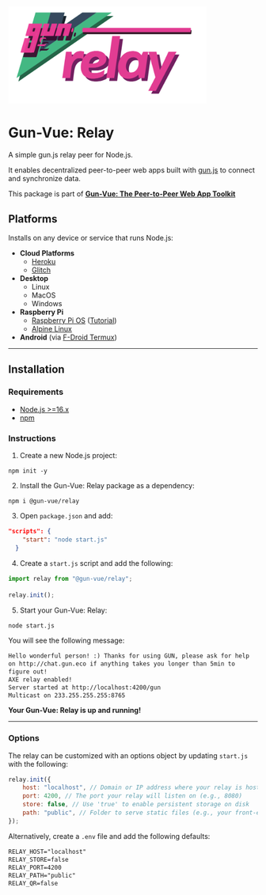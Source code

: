 <img src="https://raw.githubusercontent.com/DeFUCC/gun-vue/master/app/public/media/svg/relay.svg" alt="@gun-vue relay logo" width="400" />

# Gun-Vue: Relay

A simple gun.js relay peer for Node.js.

It enables decentralized peer-to-peer web apps built with [gun.js](https://github.com/amark/gun) to connect and synchronize data.

This package is part of [**Gun-Vue: The Peer-to-Peer Web App Toolkit**](https://github.com/DeFUCC/gun-vue)

## Platforms

Installs on any device or service that runs Node.js:

- **Cloud Platforms**
  - [Heroku](https://www.heroku.com)
  - [Glitch](https://www.glitch.com)
- **Desktop**
  - Linux
  - MacOS
  - Windows
- **Raspberry Pi**
  - [Raspberry Pi OS](https://www.raspberrypi.com/software/operating-systems/) ([Tutorial](https://dev.to/bogdaaamn/run-your-nodejs-application-on-a-headless-raspberry-pi-4jnn))
  - [Alpine Linux](https://www.alpinelinux.org/)
- **Android** (via [F-Droid Termux](https://f-droid.org/en/packages/com.termux/))

---

## Installation

### Requirements

- [Node.js >=16.x](https://nodejs.org/)
- [npm](https://docs.npmjs.com/downloading-and-installing-node-js-and-npm)

### Instructions

1. Create a new Node.js project:

```shell
npm init -y
```

2. Install the Gun-Vue: Relay package as a dependency:

```shell
npm i @gun-vue/relay
```

3. Open `package.json` and add:

```json
"scripts": {
    "start": "node start.js"
  }
```

4. Create a `start.js` script and add the following:

```js
import relay from "@gun-vue/relay";

relay.init();
```

5. Start your Gun-Vue: Relay:

```shell
node start.js
```

You will see the following message:

```
Hello wonderful person! :) Thanks for using GUN, please ask for help on http://chat.gun.eco if anything takes you longer than 5min to figure out!
AXE relay enabled!
Server started at http://localhost:4200/gun
Multicast on 233.255.255.255:8765
```

**Your Gun-Vue: Relay is up and running!**

---

### Options

The relay can be customized with an options object by updating `start.js` with the following:

```js
relay.init({
	host: "localhost", // Domain or IP address where your relay is hosted (no 'http://')
	port: 4200, // The port your relay will listen on (e.g., 8080)
	store: false, // Use 'true' to enable persistent storage on disk
	path: "public", // Folder to serve static files (e.g., your front-end build)
});
```

Alternatively, create a `.env` file and add the following defaults:

```
RELAY_HOST="localhost"
RELAY_STORE=false
RELAY_PORT=4200
RELAY_PATH="public"
RELAY_QR=false
```
